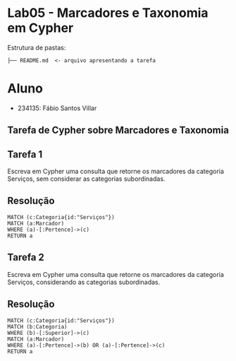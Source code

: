 # Lab05 - Marcadores e Taxonomia em Cypher
Estrutura de pastas:

```
├── README.md  <- arquivo apresentando a tarefa
```

# Aluno
* 234135: Fábio Santos Villar
## Tarefa de Cypher sobre Marcadores e Taxonomia
## Tarefa 1
Escreva em Cypher uma consulta que retorne os marcadores da categoria Serviços, sem considerar as categorias subordinadas.
## Resolução

```
MATCH (c:Categoria{id:"Serviços"}) 
MATCH (a:Marcador) 
WHERE (a)-[:Pertence]->(c) 
RETURN a
```

## Tarefa 2
Escreva em Cypher uma consulta que retorne os marcadores da categoria Serviços, considerando as categorias subordinadas.
## Resolução

```
MATCH (c:Categoria{id:"Serviços"})
MATCH (b:Categoria)
WHERE (b)-[:Superior]->(c)
MATCH (a:Marcador) 
WHERE (a)-[:Pertence]->(b) OR (a)-[:Pertence]->(c)
RETURN a
```
